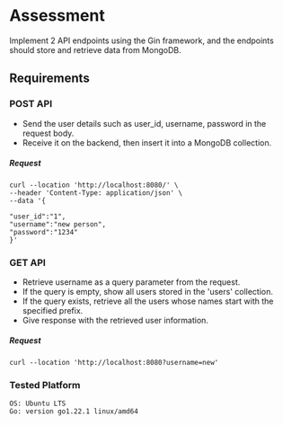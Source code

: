 Assessment
===

Implement 2 API endpoints using the Gin framework, and the endpoints should store and retrieve data from MongoDB.

## Requirements

### POST API

- Send the user details such as user_id, username, password in the request body.
- Receive it on the backend, then insert it into a MongoDB collection.

##### Request

```
curl --location 'http://localhost:8080/' \
--header 'Content-Type: application/json' \
--data '{

"user_id":"1",
"username":"new person",
"password":"1234"
}'
```
### GET API

- Retrieve username as a query parameter from the request.
- If the query is empty, show all users stored in the 'users' collection.
- If the query exists, retrieve all the users whose names start with the specified prefix.
- Give response with the retrieved user information.

##### Request

```
curl --location 'http://localhost:8080?username=new'
```



### Tested Platform
  ```
  OS: Ubuntu LTS
  Go: version go1.22.1 linux/amd64
  ```
